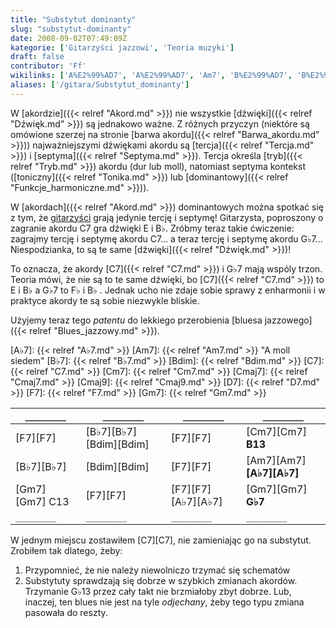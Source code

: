 ```yaml
---
title: "Substytut dominanty"
slug: "substytut-dominanty"
date: 2008-09-02T07:49:09Z
kategorie: ['Gitarzyści jazzowi', 'Teoria muzyki']
draft: false
contributor: 'Ff'
wikilinks: ['A%E2%99%AD7', 'A%E2%99%AD7', 'Am7', 'B%E2%99%AD7', 'B%E2%99%AD7', 'B13', 'Bdim', 'Bdim', 'C13', 'C7', 'C7', 'C7', 'Cm7', 'F7', 'F7', 'F7', 'F7', 'G%E2%99%AD13', 'G%E2%99%AD7', 'G%E2%99%AD7', 'Gm7', 'Gm7', 'akord', 'akord', 'barwa_akordu', 'blues_jazzowy', 'd%C5%BAwi%C4%99k', 'd%C5%BAwi%C4%99k', 'dominanta', 'septyma', 'tercja', 'tonika', 'tryb']
aliases: ['/gitara/Substytut_dominanty']
---
```

W [akordzie]({{< relref "Akord.md" >}}) nie wszystkie
[dźwięki]({{< relref "Dźwięk.md" >}}) są jednakowo ważne. Z różnych przyczyn
(niektóre są omówione szerzej na stronie [barwa
akordu]({{< relref "Barwa_akordu.md" >}})) najważniejszymi dźwiękami akordu są
[tercja]({{< relref "Tercja.md" >}}) i [septyma]({{< relref "Septyma.md" >}}). Tercja
określa [tryb]({{< relref "Tryb.md" >}}) akordu (dur lub moll), natomiast
septyma kontekst ([toniczny]({{< relref "Tonika.md" >}}) lub
[dominantowy]({{< relref "Funkcje_harmoniczne.md" >}})).

W [akordach]({{< relref "Akord.md" >}}) dominantowych można spotkać się z tym, że
[gitarzyści](/kategorie/gitarzyści-jazzowi "Kategoria gitarzyści jazzowi") grają jedynie
tercję i septymę\! Gitarzysta, poproszony o zagranie akordu C7 gra
dźwięki E i B♭. Zróbmy teraz takie ćwiczenie: zagrajmy tercję i
septymę akordu C7... a teraz tercję i septymę akordu G♭7...
Niespodzianka, to są te same [dźwięki]({{< relref "Dźwięk.md" >}})\!

To oznacza, że akordy [C7]({{< relref "C7.md" >}}) i G♭7<!-- link nie odnosił się do niczego: 'Substytut dominanty' ('content/książka/Substytut_dominanty.md') links to 'G♭7' ('content/książka/G♭7.md') and that does not exist --> mają
wspóly trzon. Teoria mówi, że nie są to te same dźwięki, bo
[C7]({{< relref "C7.md" >}}) to E i B♭ a G♭7 to F♭ i B♭ . Jednak ucho nie zdaje
sobie sprawy z enharmonii i w praktyce akordy te są sobie niezwykle
bliskie.

Użyjemy teraz tego *patentu* do lekkiego przerobienia [bluesa
jazzowego]({{< relref "Blues_jazzowy.md" >}}).

[A♭7]: {{< relref "A♭7.md" >}}
[Am7]: {{< relref "Am7.md" >}} "A moll siedem"
[B♭7]: {{< relref "B♭7.md" >}}
[Bdim]: {{< relref "Bdim.md" >}}
[C7]: {{< relref "C7.md" >}}
[Cm7]: {{< relref "Cm7.md" >}}
[Cmaj7]: {{< relref "Cmaj7.md" >}}
[Cmaj9]: {{< relref "Cmaj9.md" >}}
[D7]: {{< relref "D7.md" >}}
[F7]: {{< relref "F7.md" >}}
[Gm7]: {{< relref "Gm7.md" >}}

| `________`     | `________`                | `________`          | `________`                |
| -------------- | ------------------------- | ------------------- | ------------------------- |
| [F7][F7]       | [B♭7][B♭7]  [Bdim][Bdim]  | [F7][F7]            | [Cm7][Cm7] **B13**        |
| [B♭7][B♭7]     | [Bdim][Bdim]              | [F7][F7]            | [Am7][Am7] **[A♭7][A♭7]** |
| [Gm7][Gm7] C13 | [F7][F7]                  | [F7][F7] [A♭7][A♭7] | [Gm7][Gm7] **G♭7**        |
| `________`     | `________`                | `________`          | `________`                |

W jednym miejscu zostawiłem [C7][C7], nie zamieniając go na substytut. Zrobiłem
tak dlatego, żeby:

1.  Przypomnieć, że nie należy niewolniczo trzymać się schematów
2.  Substytuty sprawdzają się dobrze w szybkich zmianach akordów.
    Trzymanie G♭13 przez cały takt nie brzmiałoby
    zbyt dobrze. Lub, inaczej, ten blues nie jest na tyle *odjechany*,
    żeby tego typu zmiana pasowała do reszty.
